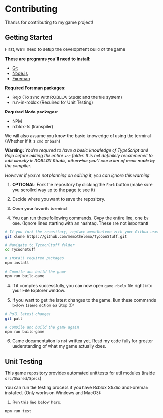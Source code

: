 # Contributing

Thanks for contributing to my game project!

## Getting Started
First, we'll need to setup the development build of the game

**These are programs you'll need to install:**
- [Git](https://git-scm.com)
- [Node.js](https://nodejs.org)
- [Foreman](https://github.com/Roblox/foreman/releases)

**Required Foreman packages:**
- Rojo (To sync with ROBLOX Studio and the file system)
- run-in-roblox (Required for Unit Testing)

**Required Node packages:**
- NPM
- roblox-ts (transpiler)

We will also assume you know the basic knowledge of using the terminal (Whether if it is `cmd` or `bash`)

**Warning:**
_You're required to have a basic knowledge of TypeScript and Rojo before editing the entire `src` folder. It is not definitely recommened to edit directly in ROBLOX Studio, otherwise you'll see a ton of mess made by the compiler._

_However if you're not planning on editing it, you can ignore this warning_

1. **OPTIONAL**: Fork the repository by clicking the `Fork` button (make sure you scrolled way up to the page to see it)

2. Decide where you want to save the repository.

3. Open your favorite terminal

3. You can run these following commands. Copy the entire line, one by one. (Ignore lines starting with an hashtag. These are not important)

```bash
# If you fork the repository, replace memothelemo with your Github username
git clone https://github.com/memothelemo/TycoonStuff.git

# Navigate to TycoonStuff folder
cd TycoonStuff

# Install required packages
npm install

# Compile and build the game
npm run build-game
```

4. If it compiles successfully, you can now open `game.rbxlx` file right into your File Explorer window.

5. If you want to get the latest changes to the game. Run these commands below (same action as Step 3):

```bash
# Pull latest changes
git pull

# Compile and build the game again
npm run build-game
```

6. Game documentation is not written yet. Read my code fully for greater understanding of what my game actually does.

## Unit Testing
This game repository provides automated unit tests for util modules (inside `src/Shared/Specs`)

You can run the testing process if you have Roblox Studio and Foreman installed. (Only works on Windows and MacOS):

1. Run this line below here:
```bash
npm run test
```
